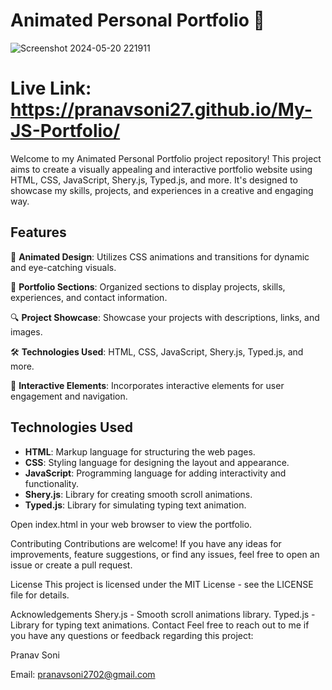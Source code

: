 # Animated Personal Portfolio 🚀

![Screenshot 2024-05-20 221911](https://github.com/pranavsoni27/My-JS-Portfolio/assets/130215829/612052a4-f871-4546-b868-c3a91e8578ad)

# Live Link: https://pranavsoni27.github.io/My-JS-Portfolio/

Welcome to my Animated Personal Portfolio project repository! This project aims to create a visually appealing and interactive portfolio website using HTML, CSS, JavaScript, Shery.js, Typed.js, and more. It's designed to showcase my skills, projects, and experiences in a creative and engaging way.

## Features

🎨 **Animated Design**: Utilizes CSS animations and transitions for dynamic and eye-catching visuals.

💼 **Portfolio Sections**: Organized sections to display projects, skills, experiences, and contact information.

🔍 **Project Showcase**: Showcase your projects with descriptions, links, and images.

🛠️ **Technologies Used**: HTML, CSS, JavaScript, Shery.js, Typed.js, and more.

🌟 **Interactive Elements**: Incorporates interactive elements for user engagement and navigation.

## Technologies Used

- **HTML**: Markup language for structuring the web pages.
- **CSS**: Styling language for designing the layout and appearance.
- **JavaScript**: Programming language for adding interactivity and functionality.
- **Shery.js**: Library for creating smooth scroll animations.
- **Typed.js**: Library for simulating typing text animation.

Open index.html in your web browser to view the portfolio.

Contributing
Contributions are welcome! If you have any ideas for improvements, feature suggestions, or find any issues, feel free to open an issue or create a pull request.

License
This project is licensed under the MIT License - see the LICENSE file for details.

Acknowledgements
Shery.js - Smooth scroll animations library.
Typed.js - Library for typing text animations.
Contact
Feel free to reach out to me if you have any questions or feedback regarding this project:

Pranav Soni

Email: pranavsoni2702@gmail.com
